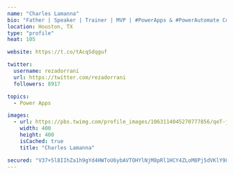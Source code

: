 ```yaml
---
name: "Charles Lamanna"
bio: "Father | Speaker | Trainer | MVP | #PowerApps & #PowerAutomate Community Super User | YouTuber Right-pointing triangle http://youtube.com/c/rezadorrani | Learn - Share - Clockwise rightwards and leftwards open circle arrows"
location: Houston, TX
type: "profile"
heat: 105

website: https://t.co/tAcqSdqguf

twitter:
  username: rezadorrani
  url: https://twitter.com/rezadorrani
  followers: 8917

topics:
  - Power Apps

images:
  - url: https://pbs.twimg.com/profile_images/1063114045270777856/qeT-jpWr_400x400.jpg
    width: 400
    height: 400
    isCached: true
    title: "Charles Lamanna"

secured: "V37+5l8IIhZa1h9gYd4HWToU6ybAVTOHYlNjM8pRl1HCY4ZLoM8Pj5dVKlY98MDK2SZoh/UN5Z+8uP9OFiKEBbz1Ker1xqB/dvXdeGqwbKBOUNvq1lUQrP8nvF0abP233wlEtja9dDRpSSYyF2XXgc+nYe7FBTHt7mdQQvKF/2cHOAGsvoKjtFCKevjwcMlXFsYpgRKUwjcch29F1WkO+T6lzYyeYt3rCVu+VRTVpRzNHOWNU+aMNv9CGhjB3J7i+dRwokgZNXpxri89CILXPhX8YTGdHlTj2scLhlpyFByvgkexu0C8VDYSdlhckxkUN2b6i8Aemx6XwSYYLuhewmYiqB3KTlZ67wOcaiadA98b8QRsvuhx5lXZKDyzUec1rKxL7j901S7KXC5+tZ1CgHLRbHz8CwofVh4ITmwwKGI=;o71SMOlhHJgvD5lB3BkqXg=="
---
```


